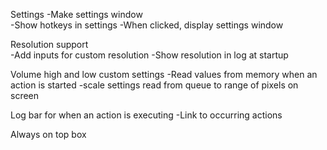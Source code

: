 Settings
    -Make settings window  
    -Show hotkeys in settings
    -When clicked, display settings window

Resolution support  
    -Add inputs for custom resolution
    -Show resolution in log at startup

Volume high and low custom settings
    -Read values from memory when an action is started
    -scale settings read from queue to range of pixels on screen

Log bar for when an action is executing
    -Link to occurring actions

Always on top box

